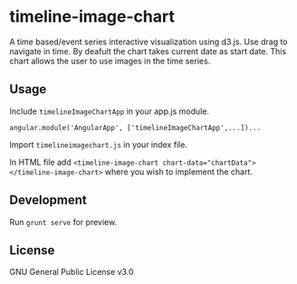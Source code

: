 # timeline-image-chart

A time based/event series interactive visualization using d3.js. Use drag to navigate in time. By deafult the chart 
takes current date as start date. This chart allows the user to use images in the time series.

## Usage

Include `timelineImageChartApp` in your app.js module.

`angular.module('AngularApp', ['timelineImageChartApp',...])...`

Import `timelineimagechart.js` in your index file.

In HTML file add `<timeline-image-chart chart-data="chartData"></timeline-image-chart>` where you wish to implement the chart.

## Development

Run `grunt serve` for preview.

## License

GNU General Public License v3.0
